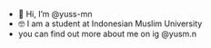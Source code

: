 - 👋 Hi, I’m @yuss-mn
- 🤓 I am a student at Indonesian Muslim University
- you can find out more about me on ig @yusm.n

<!---
yuss-mn/yuss-mn is a ✨ special ✨ repository because its `README.md` (this file) appears on your GitHub profile.
You can click the Preview link to take a look at your changes.
--->
